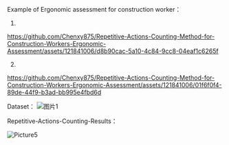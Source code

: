 


Example of Ergonomic assessment for construction worker：

1.







https://github.com/Chenxy875/Repetitive-Actions-Counting-Method-for-Construction-Workers-Ergonomic-Assessment/assets/121841006/d8b90cac-5a10-4c84-9cc8-04eaf1c6265f


2.




https://github.com/Chenxy875/Repetitive-Actions-Counting-Method-for-Construction-Workers-Ergonomic-Assessment/assets/121841006/01f6f0f4-89de-44f9-b3ad-bb995e4fbd6d







Dataset：
![图片1](https://github.com/Chenxy875/Repetitive-Actions-Counting-Method-for-Construction-Workers-Ergonomic-Assessment/assets/121841006/d5e8ed55-4d9b-4335-9d45-00f548e927c1)





Repetitive-Actions-Counting-Results：

![Picture5](https://github.com/Chenxy875/Repetitive-Actions-Counting-Method-for-Construction-Workers-Ergonomic-Assessment/assets/121841006/0ae1a37d-5782-48a5-9f8f-03a617dbf1b8)




